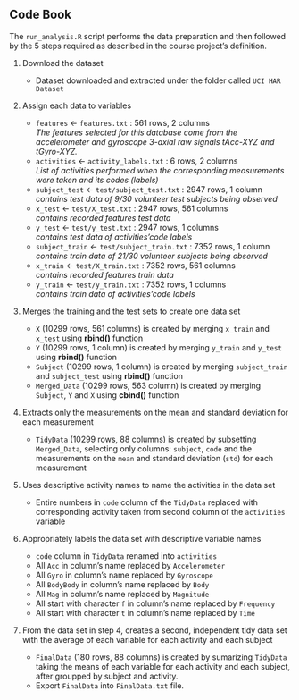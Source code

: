 ## Code Book

The `run_analysis.R` script performs the data preparation and then followed by the 5 steps required as described in the course project’s definition.

1. Download the dataset
   * Dataset downloaded and extracted under the folder called `UCI HAR Dataset`

2. Assign each data to variables
   * `features` <- `features.txt` : 561 rows, 2 columns  
    _The features selected for this database come from the accelerometer and gyroscope 3-axial raw signals tAcc-XYZ and tGyro-XYZ._
   * `activities` <- `activity_labels.txt` : 6 rows, 2 columns  
    _List of activities performed when the corresponding measurements were taken and its codes (labels)_
   * `subject_test` <- `test/subject_test.txt` : 2947 rows, 1 column  
    _contains test data of 9/30 volunteer test subjects being observed_
   * `x_test` <- `test/X_test.txt` : 2947 rows, 561 columns  
    _contains recorded features test data_
   * `y_test` <- `test/y_test.txt` : 2947 rows, 1 columns  
    _contains test data of activities’code labels_
   * `subject_train` <- `test/subject_train.txt` : 7352 rows, 1 column  
    _contains train data of 21/30 volunteer subjects being observed_
   * `x_train` <- `test/X_train.txt` : 7352 rows, 561 columns  
    _contains recorded features train data_
   * `y_train` <- `test/y_train.txt` : 7352 rows, 1 columns  
    _contains train data of activities’code labels_

3. Merges the training and the test sets to create one data set
   * `X` (10299 rows, 561 columns) is created by merging `x_train` and `x_test` using **rbind()** function
   * `Y` (10299 rows, 1 column) is created by merging `y_train` and `y_test` using **rbind()** function
   * `Subject` (10299 rows, 1 column) is created by merging `subject_train` and `subject_test` using **rbind()** function
   * `Merged_Data` (10299 rows, 563 column) is created by merging `Subject`, `Y` and `X` using **cbind()** function

4. Extracts only the measurements on the mean and standard deviation for each measurement
   * `TidyData` (10299 rows, 88 columns) is created by subsetting `Merged_Data`, selecting only columns: `subject`, `code` and the measurements on the `mean` and standard deviation (`std`) for each measurement

5. Uses descriptive activity names to name the activities in the data set
   * Entire numbers in `code` column of the `TidyData` replaced with corresponding activity taken from second column of the `activities` variable

6. Appropriately labels the data set with descriptive variable names
   * `code` column in `TidyData` renamed into `activities`
   * All `Acc` in column’s name replaced by `Accelerometer`
   * All `Gyro` in column’s name replaced by `Gyroscope`
   * All `BodyBody` in column’s name replaced by `Body`
   * All `Mag` in column’s name replaced by `Magnitude`
   * All start with character `f` in column’s name replaced by `Frequency`
   * All start with character `t` in column’s name replaced by `Time`

7. From the data set in step 4, creates a second, independent tidy data set with the average of each variable for each activity and each subject
   * `FinalData` (180 rows, 88 columns) is created by sumarizing `TidyData` taking the means of each variable for each activity and each subject, after groupped by subject and activity.
   * Export `FinalData` into `FinalData.txt` file.